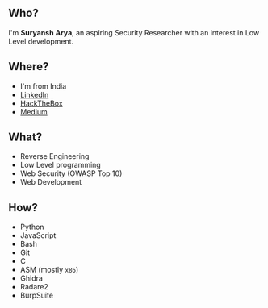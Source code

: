 ## Who?
I'm **Suryansh Arya**, an aspiring Security Researcher with an interest in Low Level development.

## Where?
- I'm from India
- [LinkedIn](https://www.linkedin.com/in/suryyyansh)
- [HackTheBox](https://app.hackthebox.com/profile/395627)
- [Medium](https://medium.com/@suryyyansh)

## What?
- Reverse Engineering
- Low Level programming
- Web Security (OWASP Top 10)
- Web Development

## How?
- Python
- JavaScript
- Bash
- Git
- C
- ASM (mostly `x86`)
- Ghidra
- Radare2
- BurpSuite

<!--
**suryyyansh/suryyyansh** is a ✨ _special_ ✨ repository because its `README.md` (this file) appears on your GitHub profile.

Here are some ideas to get you started:

- 🔭 I’m currently working on ...
- 🌱 I’m currently learning ...
- 👯 I’m looking to collaborate on ...
- 🤔 I’m looking for help with ...
- 💬 Ask me about ...
- 📫 How to reach me: ...
- 😄 Pronouns: ...
- ⚡ Fun fact: ...
-->

